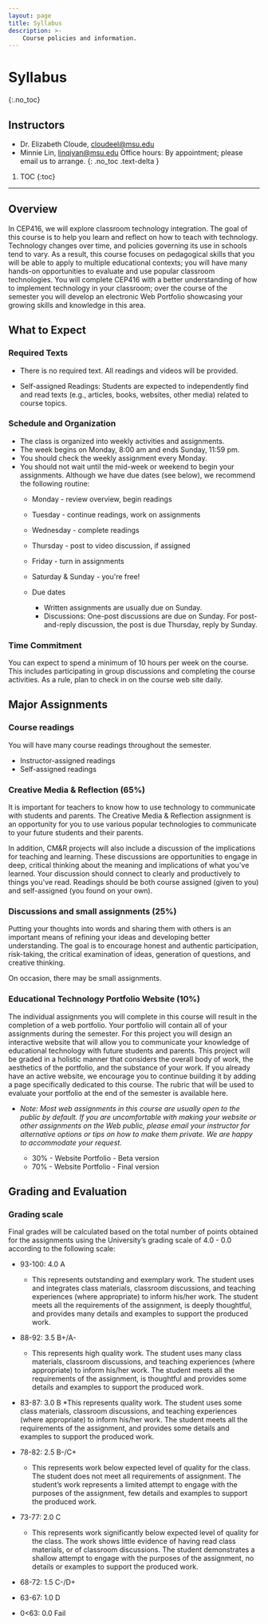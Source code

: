 ```yaml
---
layout: page
title: Syllabus
description: >-
    Course policies and information.
---
```


# Syllabus
{:.no_toc}

## Instructors
* Dr. Elizabeth Cloude, cloudeel@msu.edu
* Minnie Lin, linqiyan@msu.edu
Office hours: By appointment; please email us to arrange.
{: .no_toc .text-delta }

1. TOC
{:toc}

---

## Overview

In CEP416, we will explore classroom technology integration. The goal of this course is to help you learn and reflect on how to teach with technology. Technology changes over time, and policies governing its use in schools tend to vary. As a result, this course focuses on pedagogical skills that you will be able to apply to multiple educational contexts; you will have many hands-on opportunities to evaluate and use popular classroom technologies. You will complete CEP416 with a better understanding of how to implement technology in your classroom; over the course of the semester you will develop an electronic Web Portfolio showcasing your growing skills and knowledge in this area.

## What to Expect

### Required Texts
* There is no required text. All readings and videos will be provided.

* Self-assigned Readings: Students are expected to independently find and read texts (e.g., articles, books, websites, other media) related to course topics.

### Schedule and Organization
* The class is organized into weekly activities and assignments.
* The week begins on Monday, 8:00 am and ends Sunday, 11:59 pm.
* You should check the weekly assignment every Monday.
* You should not wait until the mid-week or weekend to begin your assignments.  Although we have due dates (see below), we recommend the following routine:
    * Monday - review overview, begin readings
    * Tuesday - continue readings, work on assignments
    * Wednesday - complete readings
    * Thursday - post to video discussion, if assigned
    * Friday - turn in assignments
    * Saturday & Sunday - you're free!
 
  * Due dates
      * Written assignments are usually due on Sunday.
      * Discussions: One-post discussions are due on Sunday. For post-and-reply discussion, the post is due Thursday, reply by Sunday.  

### Time Commitment
You can expect to spend a minimum of 10 hours per week on the course.  This includes participating in group discussions and completing the course activities.  As a rule, plan to check in on the course web site daily.

## Major Assignments

### Course readings
You will have many course readings throughout the semester.
* Instructor-assigned readings
* Self-assigned readings

### Creative Media & Reflection (65%)
It is important for teachers to know how to use technology to communicate with students and parents. The Creative Media & Reflection assignment is an opportunity for you to use various popular technologies to communicate to your future students and their parents. 

In addition, CM&R projects will also include a discussion of the implications for teaching and learning. These discussions are opportunities to engage in deep, critical thinking about the meaning and implications of what you've learned. Your discussion should connect to clearly and productively to things you've read. Readings should be both course assigned (given to you) and self-assigned (you found on your own). 

### Discussions and small assignments (25%)
Putting your thoughts into words and sharing them with others is an important means of refining your ideas and developing better understanding.  The goal is to encourage honest and authentic participation, risk-taking, the critical examination of ideas, generation of questions, and creative thinking. 

On occasion, there may be small assignments. 

### Educational Technology Portfolio Website (10%)


The individual assignments you will complete in this course will result in the completion of a web portfolio. Your portfolio will contain all of your assignments during the semester. For this project you will design an interactive website that will allow you to communicate your knowledge of educational technology with future students and parents. This project will be graded in a holistic manner that considers the overall body of work, the aesthetics of the portfolio, and the substance of your work. If you already have an active website, we encourage you to continue building it by adding a page specifically dedicated to this course. The rubric that will be used to evaluate your portfolio at the end of the semester is available here.

* _Note: Most web assignments in this course are usually open to the public by default. If you are uncomfortable with making your website or other assignments on the Web public, please email your instructor for alternative options or tips on how to make them private.  We are happy to accommodate your request._

    * 30% - Website Portfolio - Beta version
    * 70% - Website Portfolio - Final version
 
## Grading and Evaluation
### Grading scale
Final grades will be calculated based on the total number of points obtained for the assignments using the University’s grading scale of 4.0 - 0.0 according to the following scale:

* 93-100: 4.0 A
    * This represents outstanding and exemplary work. The student uses and integrates class materials, classroom discussions, and teaching experiences (where appropriate) to inform his/her work. The student meets all the requirements of the assignment, is deeply thoughtful, and provides many details and examples to support the produced work. 

* 88-92:  3.5 B+/A-
    * This represents high quality work. The student uses many class materials, classroom discussions, and teaching experiences (where appropriate) to inform his/her work. The student meets all the requirements of the assignment, is thoughtful and provides some details and examples to support the produced work. 

* 83-87: 3.0 B
    *This represents quality work. The student uses some class materials, classroom discussions, and teaching experiences (where appropriate) to inform his/her work. The student meets all the requirements of the assignment, and provides some details and examples to support the produced work. 

* 78-82: 2.5 B-/C+
    * This represents work below expected level of quality for the class. The student does not meet all requirements of assignment. The student’s work represents a limited attempt to engage with the purposes of the assignment, few details and examples to support the produced work.

* 73-77: 2.0 C
    * This represents work significantly below expected level of quality for the class. The work shows little evidence of having read class materials, or of classroom discussions. The student demonstrates a shallow attempt to engage with the purposes of the assignment, no details or examples to support the produced work. 

* 68-72:	1.5	C-/D+
* 63-67:	1.0	D
* 0<63:		0.0	Fail
